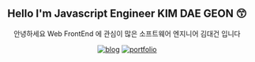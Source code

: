 <div align="center"> 

## Hello I'm Javascript Engineer KIM DAE GEON 😙

안녕하세요 Web FrontEnd 에 관심이 많은 소프트웨어 엔지니어 김대건 입니다

[![blog](https://img.shields.io/badge/TECH_BLOG_기술블로그-151515?style=for-the-badge&logo=gitbook&logoColor=fff)](https://toothlessdev.gitbook.io/main)
[![portfolio](https://img.shields.io/badge/PORTFOLIO_포트폴리오-151515?style=for-the-badge&logo=github&logoColor=fff)](https://toothlessdev.github.io/)



